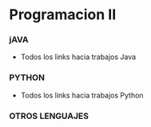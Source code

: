 # Programacion II

### jAVA
- Todos los links hacia trabajos Java


### PYTHON
- Todos los links hacia trabajos Python

### OTROS LENGUAJES
